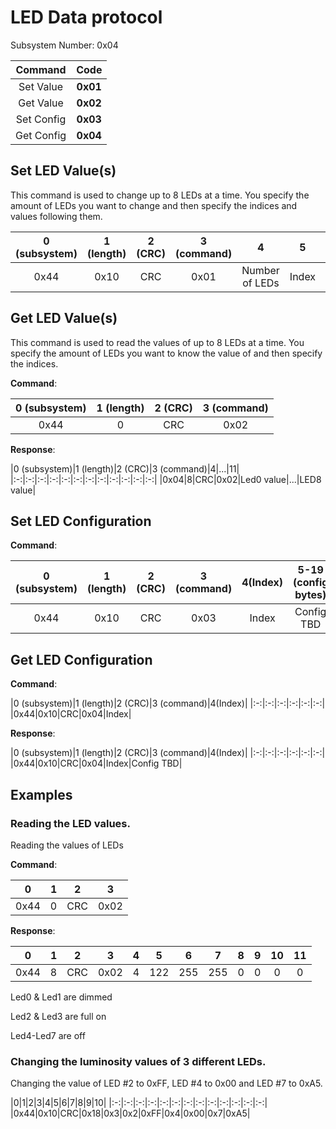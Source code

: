 
# LED Data protocol
Subsystem Number: 0x04

|Command|Code|
|:-:|:-:|
|Set Value|**0x01**|
|Get Value|**0x02**|
|Set Config|**0x03**|
|Get Config|**0x04**|

## Set LED Value(s)
This command is used to change up to 8 LEDs at a time. You specify the amount of LEDs you want to change and then specify the indices and values following them.

|0 (subsystem)|1 (length)|2 (CRC)|3 (command)|4|5|6|7|8|(...)|18|19|
|:-:|:-:|:-:|:-:|:-:|:-:|:-:|:-:|:-:|:-:|:-:|:-:|
|0x44|0x10|CRC|0x01|Number of LEDs|Index|Value|Index|Value|(...)|Index|Value|


## Get LED Value(s)
This command is used to read the values of up to 8 LEDs at a time. You specify the amount of LEDs you want to know the value of and then specify the indices.

**Command**:

|0 (subsystem)|1 (length)|2 (CRC)|3 (command)|
|:-:|:-:|:-:|:-:|
|0x44|0|CRC|0x02|

**Response**:

|0 (subsystem)|1 (length)|2 (CRC)|3 (command)|4|...|11|
|:-:|:-:|:-:|:-:|:-:|:-:|:-:|:-:|:-:|:-:|:-:|:-:|
|0x04|8|CRC|0x02|Led0 value|...|LED8 value|

## Set LED Configuration

**Command**:

|0 (subsystem)|1 (length)|2 (CRC)|3 (command)|4(Index)|5-19 (config bytes)|
|:-:|:-:|:-:|:-:|:-:|:-:|
|0x44|0x10|CRC|0x03|Index|Config TBD|

## Get LED Configuration

**Command**:

|0 (subsystem)|1 (length)|2 (CRC)|3 (command)|4(Index)|
|:-:|:-:|:-:|:-:|:-:|:-:|
|0x44|0x10|CRC|0x04|Index|

**Response**:

|0 (subsystem)|1 (length)|2 (CRC)|3 (command)|4(Index)|
|:-:|:-:|:-:|:-:|:-:|:-:|
|0x44|0x10|CRC|0x04|Index|Config TBD|


## Examples

### Reading the LED values.

Reading the values of LEDs

**Command**:

|0|1|2|3|
|:-:|:-:|:-:|:-:|
|0x44|0|CRC|0x02|

**Response**:

|0|1|2|3|4|5|6|7|8|9|10|11|
|:-:|:-:|:-:|:-:|:-:|:-:|:-:|:-:|:-:|:-:|:-:|:-:|
|0x44|8|CRC|0x02|4|122|255|255|0|0|0|0|

Led0 & Led1 are dimmed

Led2 & Led3 are full on

Led4-Led7 are off


### Changing the luminosity values of 3 different LEDs. 

Changing the value of LED #2 to 0xFF, LED #4 to 0x00 and LED #7 to 0xA5.

|0|1|2|3|4|5|6|7|8|9|10|
|:-:|:-:|:-:|:-:|:-:|:-:|:-:|:-:|:-:|:-:|:-:|:-:|:-:|
|0x44|0x10|CRC|0x18|0x3|0x2|0xFF|0x4|0x00|0x7|0xA5|




